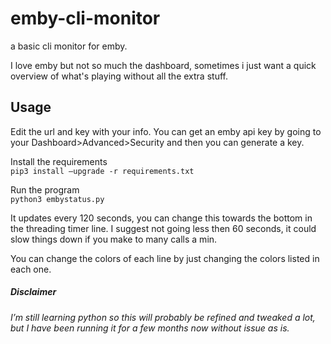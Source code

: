 # emby-cli-monitor

a basic cli monitor for emby.

I love emby but not so much the dashboard, sometimes i just want a quick overview of what's playing without all the extra stuff.

## Usage
Edit the url and key with your info. You can get an emby api key by going to your Dashboard>Advanced>Security and then you can generate a key. 

Install the requirements\
`pip3 install –upgrade -r requirements.txt`

Run the program\
`python3 embystatus.py`

It updates every 120 seconds, you can change this towards the bottom in the threading timer line. I suggest not going less then 60 seconds, it could slow things down if you make to many calls a min.

You can change the colors of each line by just changing the colors listed in each one.

##### Disclaimer
###### I’m still learning python so this will probably be refined and tweaked a lot, but I have been running it for a few months now without issue as is. 
